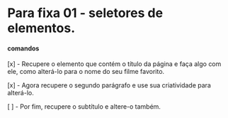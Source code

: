 # Para fixa 01 - seletores de elementos.

#### comandos

  [x] - Recupere o elemento que contém o título da página e faça algo com ele, como alterá-lo para o 
  nome do seu filme favorito.

  [x] - Agora recupere o segundo parágrafo e use sua criatividade para alterá-lo.

  [ ] - Por fim, recupere o subtítulo e altere-o também.
